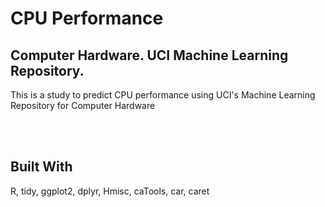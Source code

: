 # CPU Performance

## Computer Hardware. UCI Machine Learning Repository.

This is a study to predict CPU performance using UCI's Machine Learning Repository for Computer Hardware

<br />
<br />


## Built With
R, tidy, ggplot2, dplyr, Hmisc, caTools, car, caret
